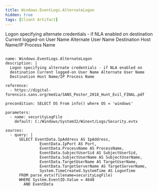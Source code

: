 ```yaml
---
title: Windows.EventLogs.AlternateLogon
hidden: true
tags: [Client Artifact]
---
```


Logon specifying alternate credentials - if NLA enabled on
destination Current logged-on User Name Alternate User Name
Destination Host Name/IP Process Name


<pre><code class="language-yaml">
name: Windows.EventLogs.AlternateLogon
description: |
  Logon specifying alternate credentials - if NLA enabled on
  destination Current logged-on User Name Alternate User Name
  Destination Host Name/IP Process Name

reference:
  - https://digital-forensics.sans.org/media/SANS_Poster_2018_Hunt_Evil_FINAL.pdf

precondition: SELECT OS From info() where OS = 'windows'

parameters:
  - name: securityLogFile
    default: C:/Windows/System32/Winevt/Logs/Security.evtx

sources:
  - query: |
      SELECT EventData.IpAddress AS IpAddress,
               EventData.IpPort AS Port,
               EventData.ProcessName AS ProcessName,
               EventData.SubjectUserSid AS SubjectUserSid,
               EventData.SubjectUserName AS SubjectUserName,
               EventData.TargetUserName AS TargetUserName,
               EventData.TargetServerName AS TargetServerName,
               System.TimeCreated.SystemTime AS LogonTime
      FROM parse_evtx(filename=securityLogFile)
      WHERE System.EventID.Value = 4648
        AND EventData

</code></pre>

